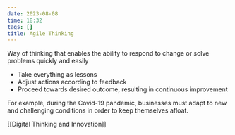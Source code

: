 ```yaml
---
date: 2023-08-08
time: 18:32
tags: []
title: Agile Thinking
---
```

Way of thinking that enables the ability to respond to change or solve problems quickly and easily

- Take everything as lessons
- Adjust actions according to feedback
- Proceed towards desired outcome, resulting in continuous improvement

For example, during the Covid-19 pandemic, businesses must adapt to new and challenging conditions in order to keep themselves afloat.

[[Digital Thinking and Innovation]]